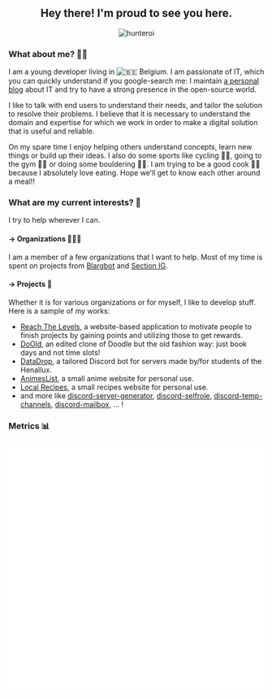 <div align="center"> 
  <h2>Hey there! I'm proud to see you here.</h2>
  <p><img src="https://komarev.com/ghpvc/?username=hunteroi&label=Profile%20views&color=0e75b6&style=flat" alt="hunteroi" /></p>
</div>

<h3>What about me? 🧍‍♂</h3>

I am a young developer living in <img src="https://raw.githubusercontent.com/linssen/country-flag-icons/master/images/svg/bel.svg" alt="🇧🇪" width="16" height="16" /> Belgium.
I am passionate of IT, which you can quickly understand if you google-search me: I maintain [a personal blog](https://tinaeldevresse.eu/blog) about IT and try to have a strong presence in the open-source world.

I like to talk with end users to understand their needs, and tailor the solution to resolve their problems. I believe that it is necessary to understand the domain and expertise for which we work in order to make a digital solution that is useful and reliable.

On my spare time I enjoy helping others understand concepts, learn new things or build up their ideas. I also do some sports like cycling 🚴‍♂, going to the gym 🏋‍♂ or doing some bouldering 🧗‍♂️. I am trying to be a good cook 👨‍🍳 because I absolutely love eating. Hope we’ll get to know each other around a meal!!

<h3>What are my current interests? 📝</h3>

I try to help wherever I can.

<h4>→ Organizations 👨‍👧‍👦</h4>

I am a member of a few organizations that I want to help. Most of my time is spent on projects from [Blargbot](https://github.com/blargbot) and [Section IG](https://github.com/section-ig).

<h4>→ Projects 📑</h4>
Whether it is for various organizations or for myself, I like to develop stuff. Here is a sample of my works:

- [Reach The Levels](https://github.com/hunteroi/reach-the-levels), a website-based application to motivate people to finish projects by gaining points and utilizing those to get rewards.
- [DoOld](https://github.com/hunteroi/do-old), an edited clone of Doodle but the old fashion way: just book days and not time slots!
- [DataDrop](https://github.com/section-IG/DataDrop), a tailored Discord bot for servers made by/for students of the Henallux.
- [AnimesList](https://github.com/hunteroi/animeslist), a small anime website for personal use.
- [Local Recipes](https://github.com/hunteroi/local-recipes), a small recipes website for personal use.
- and more like [discord-server-generator](https://github.com/HunteRoi/discord-server-generator), [discord-selfrole](https://github.com/HunteRoi/discord-selfrole), [discord-temp-channels](https://github.com/HunteRoi/discord-temp-channels), [discord-mailbox](https://github.com/HunteRoi/discord-mailbox), ... !


<h3>Metrics 📊</h3>

![Metrics](./github-metrics.svg)

